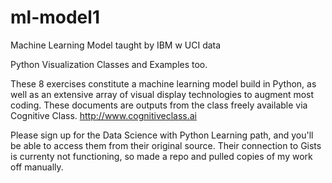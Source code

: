 # ml-model1
Machine Learning Model taught by IBM w UCI data

Python Visualization Classes and Examples too.

These 8 exercises constitute a machine learning model build in Python,
as well as an extensive array of visual display technologies to augment most coding.
These documents are outputs from the class freely available via Cognitive Class.
http://www.cognitiveclass.ai

Please sign up for the Data Science with Python Learning path, and you'll be able to access them from their original source.
Their connection to Gists is currenty not functioning, so made a repo and pulled copies of my work off manually.
